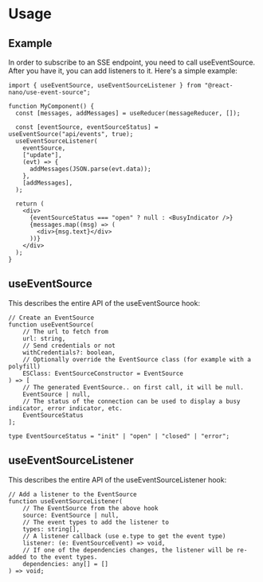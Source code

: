 # Usage

## Example

In order to subscribe to an SSE endpoint, you need to call useEventSource.
After you have it, you can add listeners to it. Here's a simple example:

```tsx
import { useEventSource, useEventSourceListener } from "@react-nano/use-event-source";

function MyComponent() {
  const [messages, addMessages] = useReducer(messageReducer, []);

  const [eventSource, eventSourceStatus] = useEventSource("api/events", true);
  useEventSourceListener(
    eventSource,
    ["update"],
    (evt) => {
      addMessages(JSON.parse(evt.data));
    },
    [addMessages],
  );

  return (
    <div>
      {eventSourceStatus === "open" ? null : <BusyIndicator />}
      {messages.map((msg) => (
        <div>{msg.text}</div>
      ))}
    </div>
  );
}
```

## useEventSource

This describes the entire API of the useEventSource hook:

```tsx
// Create an EventSource
function useEventSource(
    // The url to fetch from
    url: string,
    // Send credentials or not
    withCredentials?: boolean,
    // Optionally override the EventSource class (for example with a polyfill)
    ESClass: EventSourceConstructor = EventSource
) => [
    // The generated EventSource.. on first call, it will be null.
    EventSource | null,
    // The status of the connection can be used to display a busy indicator, error indicator, etc.
    EventSourceStatus
];

type EventSourceStatus = "init" | "open" | "closed" | "error";
```

## useEventSourceListener

This describes the entire API of the useEventSourceListener hook:

```tsx
// Add a listener to the EventSource
function useEventSourceListener(
    // The EventSource from the above hook
    source: EventSource | null,
    // The event types to add the listener to
    types: string[],
    // A listener callback (use e.type to get the event type)
    listener: (e: EventSourceEvent) => void,
    // If one of the dependencies changes, the listener will be re-added to the event types.
    dependencies: any[] = []
) => void;

```
